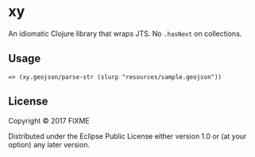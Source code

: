 # xy

An idiomatic Clojure library that wraps JTS. No `.hasNext` on collections.

## Usage

```
=> (xy.geojson/parse-str (slurp "resources/sample.geojson"))
```

## License

Copyright © 2017 FIXME

Distributed under the Eclipse Public License either version 1.0 or (at
your option) any later version.
